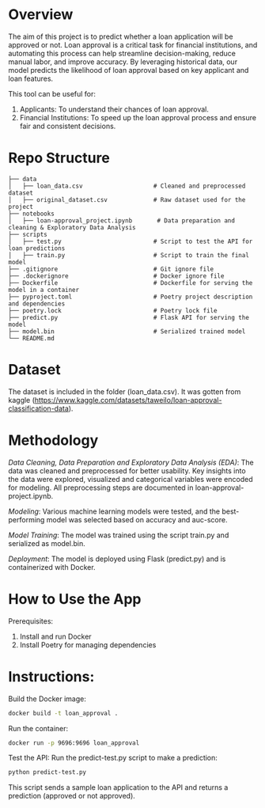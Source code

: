 # Overview

The aim of this project is to predict whether a loan application will be approved or not. Loan approval is a critical task for financial institutions, and automating this process can help streamline decision-making, reduce manual labor, and improve accuracy. By leveraging historical data, our model predicts the likelihood of loan approval based on key applicant and loan features.

This tool can be useful for:

1. Applicants: To understand their chances of loan approval.
2. Financial Institutions: To speed up the loan approval process and ensure fair and consistent decisions.

# Repo Structure

```
├── data
│   ├── loan_data.csv                    # Cleaned and preprocessed dataset  
│   ├── original_dataset.csv             # Raw dataset used for the project  
├── notebooks  
│   ├── loan-approval_project.ipynb       # Data preparation and cleaning & Exploratory Data Analysis 
├── scripts  
│   ├── test.py                          # Script to test the API for loan predictions  
│   ├── train.py                         # Script to train the final model  
├── .gitignore                           # Git ignore file  
├── .dockerignore                        # Docker ignore file  
├── Dockerfile                           # Dockerfile for serving the model in a container  
├── pyproject.toml                       # Poetry project description and dependencies  
├── poetry.lock                          # Poetry lock file  
├── predict.py                           # Flask API for serving the model  
├── model.bin                            # Serialized trained model
└── README.md
```

# Dataset

The dataset is included in the folder (loan_data.csv). It was gotten from kaggle (https://www.kaggle.com/datasets/taweilo/loan-approval-classification-data).

# Methodology

*Data Cleaning, Data Preparation and Exploratory Data Analysis (EDA)*:
The data was cleaned and preprocessed for better usability. Key insights into the data were explored, visualized and categorical variables were encoded for modeling. All preprocessing steps are documented in loan-approval-project.ipynb.

*Modeling*:
Various machine learning models were tested, and the best-performing model was selected based on accuracy and auc-score.

*Model Training*:
The model was trained using the script train.py and serialized as model.bin.

*Deployment*:
The model is deployed using Flask (predict.py) and is containerized with Docker.

# How to Use the App
Prerequisites:
1. Install and run Docker
2. Install Poetry for managing dependencies

# Instructions:
Build the Docker image:

```bash
docker build -t loan_approval .
```

Run the container:

```bash
docker run -p 9696:9696 loan_approval
```

Test the API:
Run the predict-test.py script to make a prediction:

```bash
python predict-test.py
```

This script sends a sample loan application to the API and returns a prediction (approved or not approved).
